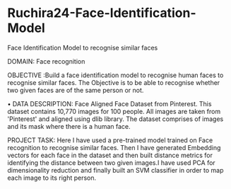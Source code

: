 # Ruchira24-Face-Identification-Model
Face Identification Model to recognise similar faces

DOMAIN: Face recognition

OBJECTIVE :Build a face identification model to recognise human faces to recognise similar faces. The Objective is to be able to recognise whether two given faces
are of the same person or not.

• DATA DESCRIPTION: Face Aligned Face Dataset from Pinterest. This dataset contains 10,770 images for 100 people. All images are taken
from 'Pinterest' and aligned using dlib library. The dataset comprises of images and its mask where there is a human face.

PROJECT TASK: Here I have used a pre-trained model trained on Face recognition to recognise similar faces. Then I have generated Embedding vectors for each face 
in the dataset and then built distance metrics for identifying the distance between two given images.I have used PCA for dimensionality reduction and finally built
an SVM classifier in order to map each image to its right person.
